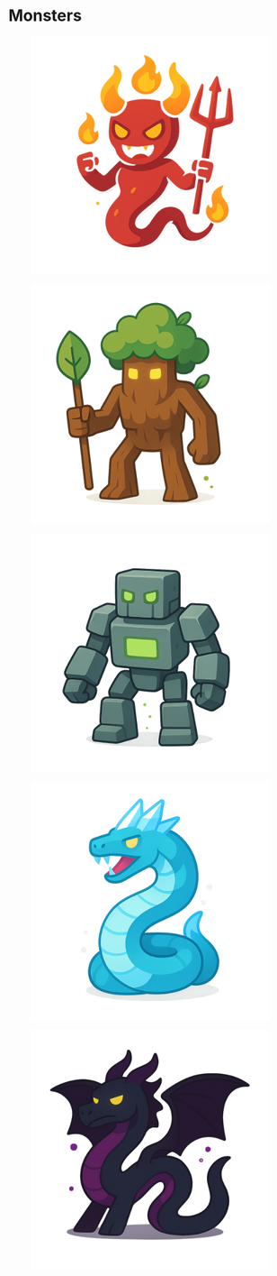 # Monsters

<div><figure><img src=".gitbook/assets/ChatGPT Image 7 de jun. de 2025, 11_13_49.png" alt=""><figcaption></figcaption></figure> <figure><img src=".gitbook/assets/ChatGPT Image 7 de jun. de 2025, 12_38_28.png" alt=""><figcaption></figcaption></figure> <figure><img src=".gitbook/assets/golem.png" alt=""><figcaption></figcaption></figure> <figure><img src=".gitbook/assets/icewyvern.png" alt=""><figcaption></figcaption></figure> <figure><img src=".gitbook/assets/shadowDragon.png" alt=""><figcaption></figcaption></figure></div>



